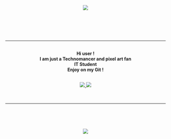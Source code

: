 <p align="center">
    <img src="https://i.ibb.co/H7yqN06/final-612ba1410b2261004b7adddf-552276.gif">
</p>   
<br>
<br>

<br>
<br>

---

<p align="center">
    <br>
    <strong>Hi user !<br>
    I am just a Technomancer and pixel art fan<br>
    IT Student<br>
    Enjoy on my Git !</strong> <br>
    <br>
    </strong>
 
<p align="center">
         <a href="https://discord.gg/Y3Tpmwe">
         <img src="https://img.shields.io/static/v1?label=Discord&logo=Discord&message=Click%20Here&color=7289DA">
         </a>
         <a href="https://0x307845.github.io">
         <img src="https://img.shields.io/static/v1?label=Website&logo=CSS3&logoColor=1572B6&message=Click%20Here&color=1572B6">
         </a>
<br>
<br>
<br>
</p>


---


<br>
<br>
<br>
<p align="center">
<img src="https://github-readme-stats.vercel.app/api/top-langs/?username=0x307845&layout=compact&theme=solarized-light">
</p>
